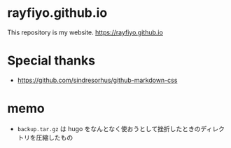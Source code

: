 # rayfiyo.github.io
This repository is my website.
https://rayfiyo.github.io

# Special thanks
* https://github.com/sindresorhus/github-markdown-css

# memo

* ```backup.tar.gz``` は hugo をなんとなく使おうとして挫折したときのディレクトリを圧縮したもの
